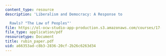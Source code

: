 ```yaml
---
content_type: resource
description: 'Liberalism and Democracy: A Response to

  Rawls? "The Law of Peoples"'
file: https://ol-ocw-studio-app-production.s3.amazonaws.com/courses/17-000j-political-philosophy-global-justice-spring-2003/a66353adc8b3283620cf2b26c6263d34_rubin_paper.pdf
file_type: application/pdf
resourcetype: Document
title: rubin_paper.pdf
uid: a66353ad-c8b3-2836-20cf-2b26c6263d34
---
```

